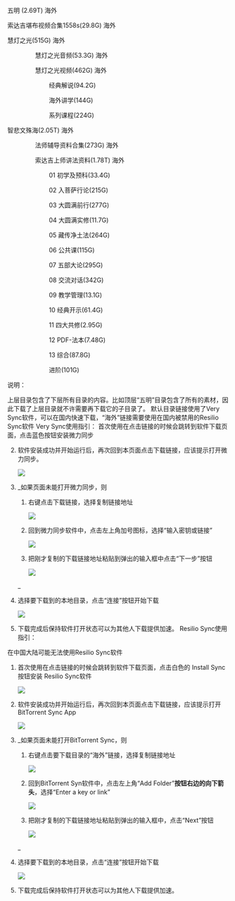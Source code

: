 五明 (2.69T) 海外

索达吉堪布视频合集1558s(29.8G) 海外

慧灯之光(515G) 海外

                慧灯之光音频(53.3G) 海外

                慧灯之光视频(462G) 海外

                        经典解说(94.2G)

                        海外讲学(144G)

                        系列课程(224G)

智悲文殊海(2.05T) 海外

                法师辅导资料合集(273G) 海外

                索达吉上师讲法资料(1.78T) 海外

                        01 初学及预科(33.4G)

                        02 入菩萨行论(215G)

                        03 大圆满前行(277G)

                        04 大圆满实修(11.7G)

                        05 藏传净土法(264G)

                        06 公共课(115G)

                        07 五部大论(295G)

                        08 交流对话(342G)

                        09 教学管理(13.1G)

                        10 经典开示(61.4G)

                        11 四大共修(2.95G)

                        12 PDF-法本(7.48G)

                        13 综合(87.8G)

                        进阶(101G)

说明：

上层目录包含了下层所有目录的内容。比如顶层“五明”目录包含了所有的素材，因此下载了上层目录就不许需要再下载它的子目录了。
默认目录链接使用了Very Sync软件，可以在国内快速下载，“海外”链接需要使用在国内被禁用的Resilio Sync软件
Very Sync使用指引：
首次使用在点击链接的时候会跳转到软件下载页面，点击蓝色按钮安装微力同步



2.  软件安装成功并开始运行后，再次回到本页面点击下载链接，应该提示打开微力同步。  
      
    ![](https://share-1251703426.cos.ap-nanjing.myqcloud.com/p2.png)  
      
      
    
3.  _如果页面未能打开微力同步，则
    
    1.  右键点击下载链接，选择复制链接地址  
          
        ![](https://share-1251703426.cos.ap-nanjing.myqcloud.com/p6.png)  
          
          
        
    2.  回到微力同步软件中，点击左上角加号图标，选择“输入密钥或链接”  
          
        ![](https://share-1251703426.cos.ap-nanjing.myqcloud.com/p5.png)  
          
          
        
    3.  把刚才复制的下载链接地址粘贴到弹出的输入框中点击“下一步”按钮  
          
        ![](https://share-1251703426.cos.ap-nanjing.myqcloud.com/p4.png)  
          
          
        
    
    _
4.  选择要下载到的本地目录，点击“连接”按钮开始下载  
      
    ![](https://share-1251703426.cos.ap-nanjing.myqcloud.com/p3.png)  
      
      
    
5.  下载完成后保持软件打开状态可以为其他人下载提供加速。
Resilio Sync使用指引：

在中国大陆可能无法使用Resilio Sync软件
1.  首次使用在点击链接的时候会跳转到软件下载页面，点击白色的 Install Sync 按钮安装 Resilio Sync软件  
      
    ![](https://share-1251703426.cos.ap-nanjing.myqcloud.com/p7.png)  
      
      
    
2.  软件安装成功并开始运行后，再次回到本页面点击下载链接，应该提示打开BitTorrent Sync App  
      
    ![](https://share-1251703426.cos.ap-nanjing.myqcloud.com/p8.png)  
      
      
    
3.  _如果页面未能打开BitTorrent Sync，则
    
    1.  右键点击要下载目录的“海外”链接，选择复制链接地址  
          
        ![](https://share-1251703426.cos.ap-nanjing.myqcloud.com/p10.png)  
          
          
        
    2.  回到BitTorrent Syn软件中，点击左上角“Add Folder”**按钮右边的向下箭头**，选择“Enter a key or link”  
          
        ![](https://share-1251703426.cos.ap-nanjing.myqcloud.com/p11.png)  
          
          
        
    3.  把刚才复制的下载链接地址粘贴到弹出的输入框中，点击“Next”按钮  
          
        ![](https://share-1251703426.cos.ap-nanjing.myqcloud.com/p12.png)  
          
          
        
    
    _
4.  选择要下载到的本地目录，点击“连接”按钮开始下载  
      
    ![](https://share-1251703426.cos.ap-nanjing.myqcloud.com/p9.png)  
      
      
    
5.  下载完成后保持软件打开状态可以为其他人下载提供加速。
